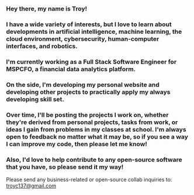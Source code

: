 ### Hey there, my name is Troy! 
### I have a wide variety of interests, but I love to learn about developments in artificial intelligence, machine learning, the cloud environment, cybersecurity, human-computer interfaces, and robotics.
### I'm currently working as a Full Stack Software Engineer for MSPCFO, a financial data analytics platform.
### On the side, I'm developing my personal website and developing other projects to practically apply my always developing skill set.
### Over time, I'll be posting the projects I work on, whether they're derived from personal projects, tasks from work, or ideas I gain from problems in my classes at school. I'm always open to feedback no matter what it may be, so if you see a way I can improve my code, then please let me know! 
### Also, I'd love to help contribute to any open-source software that you have, so please send it my way!

Please send any business-related or open-source collab inquiries to: troyc137@gmail.com

<!--
**troy-c137/troy-c137** is a ✨ _special_ ✨ repository because its `README.md` (this file) appears on your GitHub profile.

Here are some ideas to get you started:

- 🔭 I’m currently working on ...
- 🌱 I’m currently learning ...
- 👯 I’m looking to collaborate on ...
- 🤔 I’m looking for help with ...
- 💬 Ask me about ...
- 📫 How to reach me: ...
- ⚡ Fun fact: ...
-->
